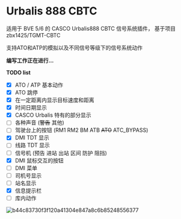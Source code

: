 # Urbalis 888 CBTC
适用于 BVE 5/6 的 CASCO Urbalis888 CBTC 信号系统插件，
基于项目 zbx1425/TGMT-CBTC  

支持ATO和ATP的模拟以及不同信号等级下的信号系统动作

**编写工作正在进行...**

**TODO list**
- [x] ATO / ATP 基本动作
- [x] ATO 跳停
- [x] 在一定距离内显示目标速度和距离
- [x] 时间日期显示
- [x] CASCO Urbalis 特有的部分显示
- [ ] 各种声音 (~~警告~~ 其他)
- [ ] 驾驶台上的按钮 (RM1 RM2 BM ATB ~~ATO~~ ATC_BYPASS)
- [x] DMI TDT 显示
- [ ] 线路 TDT 显示
- [ ] 信号机 (预告 进站 出站 区间 防护 阻挡)
- [x] DMI 鼠标交互的按钮
- [ ] DMI 菜单
- [ ] 司机号显示
- [ ] 站名显示
- [x] 信息提示栏
- [ ] 库内动作

![b44c83730f3f120a41304e847a8c6b85248556377](https://user-images.githubusercontent.com/60384089/195612349-ef348327-4d0d-43d1-a746-b2177c41d73b.png)

